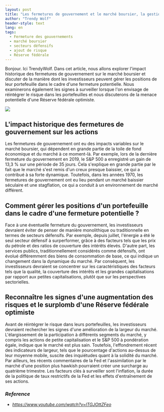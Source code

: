 ```yaml
---
layout: post
title: "Les fermetures de gouvernement et le marché boursier, la gestion des positions de portefeuille et l'évaluation de l'influence de la Réserve fédérale"
author: "Trendy Wolf"
header-style: text
lang: en
tags:
  - Fermeture des gouvernements
  - marché boursier
  - secteurs défensifs
  - ajout de risque
  - Réserve fédérale
---
```


Bonjour. Ici TrendyWolf. Dans cet article, nous allons explorer l'impact historique des fermetures de gouvernement sur le marché boursier et discuter de la manière dont les investisseurs peuvent gérer les positions de leur portefeuille dans le cadre d'une fermeture potentielle. Nous examinerons également les signes à surveiller lorsque l'on envisage de réintégrer le risque dans les portefeuilles et nous discuterons de la menace potentielle d'une Réserve fédérale optimiste.

<img
    src="https://i.ytimg.com/vi/lTGJOttZFeo/hqdefault.jpg"
/>


## L'impact historique des fermetures de gouvernement sur les actions
Les fermetures de gouvernement ont eu des impacts variables sur le marché boursier, qui dépendent en grande partie de la toile de fond économique et du marché à ce moment-là. Par exemple, lors de la dernière fermeture du gouvernement en 2019, le S&P 500 a enregistré un gain de 13,3 % sur une période de 35 jours. Cela s'explique en grande partie par le fait que le marché s'est remis d'un creux presque baissier, ce qui a contribué à sa forte dynamique. Toutefois, dans les années 1970, les fermetures de gouvernement ont eu lieu pendant un marché baissier séculaire et une stagflation, ce qui a conduit à un environnement de marché différent.

## Comment gérer les positions d'un portefeuille dans le cadre d'une fermeture potentielle ?
Face à une éventuelle fermeture du gouvernement, les investisseurs devraient éviter de penser de manière monolithique ou traditionnelle en termes de secteurs défensifs. Par exemple, depuis juillet, l'énergie a été le seul secteur défensif à surperformer, grâce à des facteurs tels que les prix du pétrole et des ratios de couverture des intérêts élevés. D'autre part, les services publics, traditionnellement considérés comme défensifs, ont évolué différemment des biens de consommation de base, ce qui indique un changement dans la dynamique du marché. Par conséquent, les investisseurs devraient se concentrer sur les caractéristiques des facteurs tels que la qualité, la couverture des intérêts et les grandes capitalisations par rapport aux petites capitalisations, plutôt que sur les perspectives sectorielles.

## Reconnaître les signes d'une augmentation des risques et le surplomb d'une Réserve fédérale optimiste
Avant de réintégrer le risque dans leurs portefeuilles, les investisseurs devraient rechercher les signes d'une amélioration de la largeur du marché. L'élargissement de la participation à différents segments du marché, y compris les actions de petite capitalisation et le S&P 500 à pondération égale, indique que le marché est plus sain. Toutefois, l'effondrement récent des indicateurs de largeur, tels que le pourcentage d'actions au-dessus de leur moyenne mobile, suscite des inquiétudes quant à la solidité du marché. Par ailleurs, les récents commentaires de la Fed et l'assimilation par le marché d'une position plus hawkish pourraient créer une surcharge au quatrième trimestre. Les facteurs clés à surveiller sont l'inflation, la durée de la politique de taux restrictifs de la Fed et les effets d'entraînement de ses actions.


### _Reference_
- _https://www.youtube.com/watch?v=lTGJOttZFeo_

